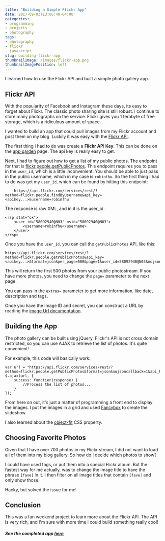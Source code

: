 ```yaml
---
title: "Building a Simple Flickr App"
date: 2017-09-03T13:06:40-04:00
categories:
- programming
- projects
- photography
tags:
- photography
- flickr
- javascript
slug: building-flickr-app
thumbnailImage: /images/flickr-app.png
thumbnailImagePosition: left
---
```


I learned how to use the Flickr API and built a simple photo gallery app.

<!--more-->

## Flickr API

With the popularity of Facebook and Instagram these days, its easy to forget about Flickr. The classic photo sharing site is still robust.  I continue to store many photographs on the service.  Flickr gives you 1 terabyte of free storage, which is a ridiculous amount of space.

I wanted to build an app that could pull images from my Flickr account and post them on my blog.  Luckily it was easy with the [Flickr API](https://www.flickr.com/services/api/).

The first thing I had to do was create a **Flickr API Key**.  This can be done on the [app garden](https://www.flickr.com/services/) page.  The api key is really easy to get.

Next, I had to figure out how to get a list of my public photos.  The endpoint for that is [flickr.people.getPublicPhotos](https://www.flickr.com/services/api/flickr.people.getPublicPhotos.html).  This endpoint requires you to pass in the `user_id`, which is a little inconvenient.  You should be able to just pass in the public username, which in my case is `robinfhu`.  So the first thing I had to do was get my `user_id`, which can be found by hitting this endpoint:

```
    https://api.flickr.com/services/rest/?method=flickr.people.findByUsername&api_key=<apikey...>&username=robinfhu

```

The response is raw XML, and in it is the user_id:

```
<rsp stat="ok">
    <user id="58092940@N03" nsid="58092940@N03">
        <username>robinfhu</username>
    </user>
</rsp>
```

Once you have the `user_id`, you can call the `getPublicPhotos` API, like this:

```
https://api.flickr.com/services/rest/?method=flickr.people.getPublicPhotos&api_key=<apikey...>&format=json&per_page=500&page=1&user_id=58092940@N03&nojsoncallback=1
```

This will return the first 500 photos from your public photostream. If you have more photos, you need to change the `page=` parameter to the next page.

You can pass in the `extras=` parameter to get more information, like date, description and tags.

Once you have the image ID and secret, you can construct a URL by reading the [image Url documentation](https://www.flickr.com/services/api/misc.urls.html).

## Building the App

The photo gallery can be built using jQuery.  Flickr's API is not cross domain restricted, so you can use AJAX to retrieve the list of photos. It's quite convenient!

For example, this code will basically work:

```
var url = "https://api.flickr.com/services/rest/?method=flickr.people.getPublicPhotos&format=json&nojsoncallback=1&api_key=...";
$.ajax(url, {
    success: function(response) {
        //Process the list of photos...
    }
});
```

From here on out, it's just a matter of programming a front end to display the images.  I put the images in a grid and used [Fancybox](http://fancyapps.com/fancybox/) to create the slideshow.

I also learned about the [object-fit](https://developer.mozilla.org/en-US/docs/Web/CSS/object-fit) CSS property.

## Choosing Favorite Photos

Given that I have over 700 photos in my Flickr stream, I did not want to load all of them into my blog gallery.  So how do I decide which photos to show?

I could have used tags, or put them into a special Flickr album.  But the fastest way for me actually, was to change the image title to have the phrase `[fave]` in it.  I then filter on all image titles that contain `[fave]` and only show those.

Hacky, but solved the issue for me!

## Conclusion

This was a fun weekend project to learn more about the Flickr API.  The API is very rich, and I'm sure with more time I could build something really cool!

<h5>See the completed app <a href="/photo-faves">here</a></h5>

